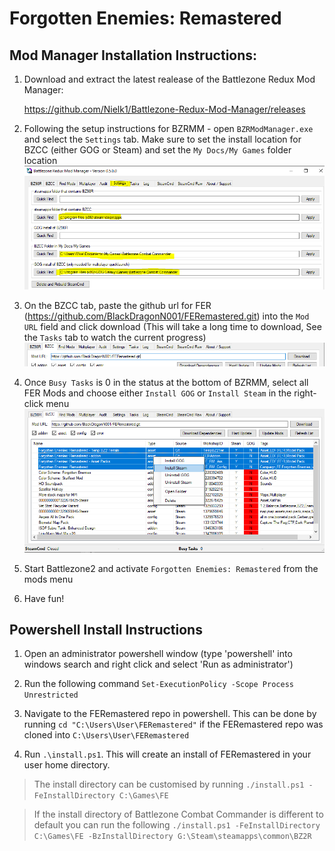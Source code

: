 # Forgotten Enemies: Remastered

## Mod Manager Installation Instructions:

1. Download and extract the latest realease of the Battlezone Redux Mod Manager:

	https://github.com/Nielk1/Battlezone-Redux-Mod-Manager/releases

1. Following the setup instructions for BZRMM - open `BZRModManager.exe` and select the `Settings` tab. Make sure to set the install location for BZCC (either GOG or Steam) and set the `My Docs/My Games` folder location 
![](docs/BZRMM_Settings.PNG)

1. On the BZCC tab, paste the github url for FER (https://github.com/BlackDragonN001/FERemastered.git) into the `Mod URL` field and click download (This will take a long time to download, See the `Tasks` tab to watch the current progress)
![](docs/BZRMM_ModURL.PNG)

1. Once `Busy Tasks` is 0 in the status at the bottom of BZRMM, select all FER Mods and choose either `Install GOG` or `Install Steam` in the right-click menu
![](docs/BZRMM_Install.PNG)

1. Start Battlezone2 and activate `Forgotten Enemies: Remastered` from the mods menu

1. Have fun!

## Powershell Install Instructions

1. Open an administrator powershell window (type 'powershell' into windows search and right click and select 'Run as administrator')

1. Run the following command `Set-ExecutionPolicy -Scope Process Unrestricted`

1. Navigate to the FERemastered repo in powershell. This can be done by running `cd "C:\Users\User\FERemastered"` if the FERemastered repo was cloned into `C:\Users\User\FERemastered`

1. Run `.\install.ps1`. This will create an install of FERemastered in your user home directory.
> The install directory can be customised by running `./install.ps1 -FeInstallDirectory C:\Games\FE`

> If the install directory of Battlezone Combat Commander is different to default you can run the following `./install.ps1 -FeInstallDirectory C:\Games\FE -BzInstallDirectory G:\Steam\steamapps\common\BZ2R`
